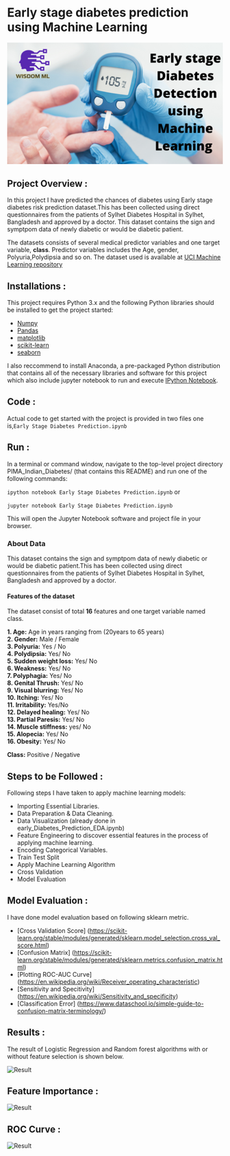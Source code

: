 # Early stage diabetes prediction using Machine Learning
![thumbnail](thumbnail.png)


## Project Overview :
In this project I have predicted the chances of diabetes using Early stage diabetes risk prediction dataset.This has been collected using direct questionnaires from the patients of Sylhet Diabetes Hospital in Sylhet, Bangladesh and approved by a doctor. This dataset contains the sign and symptpom data of newly diabetic or would be diabetic patient.

The datasets consists of several medical predictor variables and one target variable, **class**. Predictor variables includes the Age, gender, Polyuria,Polydipsia  and so on.
The dataset used is available at [UCI Machine Learning repository](https://archive.ics.uci.edu/ml/datasets/Early+stage+diabetes+risk+prediction+dataset.)

## Installations :
This project requires Python 3.x and the following Python libraries should be installed to get the project started:
- [Numpy](http://www.numpy.org/)
- [Pandas](http://pandas.pydata.org/)
- [matplotlib](https://matplotlib.org/)
- [scikit-learn](https://scikit-learn.org/stable/)
- [seaborn](https://seaborn.pydata.org/installing.html)

I also reccommend to install Anaconda, a pre-packaged Python distribution that contains all of the necessary libraries and software for this project which also include jupyter notebook to run and execute [IPython Notebook](http://ipython.org/notebook.html).

## Code :
Actual code to get started with the project is provided in two files one is,```Early Stage Diabetes Prediction.ipynb```

## Run :
In a terminal or command window, navigate to the top-level project directory PIMA_Indian_Diabetes/ (that contains this README) and run one of the following commands:

```ipython notebook Early Stage Diabetes Prediction.ipynb```
or

```jupyter notebook Early Stage Diabetes Prediction.ipynb```

This will open the Jupyter Notebook software and project file in your browser.

### About Data
This dataset contains the sign and symptpom data of newly diabetic or would be diabetic patient.This has been collected using direct questionnaires from the patients of Sylhet Diabetes Hospital in Sylhet, Bangladesh and approved by a doctor.

#### Features of the dataset
The dataset consist of total **16** features and one target variable named class.

**1. Age:** Age in years ranging from (20years to 65 years)<br>
**2. Gender:** Male / Female<br>
**3. Polyuria:** Yes / No<br>
**4. Polydipsia:** Yes/ No<br>
**5. Sudden weight loss:** Yes/ No <br>
**6. Weakness:** Yes/ No<br>
**7. Polyphagia:** Yes/ No<br>
**8. Genital Thrush:** Yes/ No<br>
**9. Visual blurring:** Yes/ No<br>
**10. Itching:** Yes/ No<br>
**11. Irritability:** Yes/No<br>
**12. Delayed healing:** Yes/ No<br>
**13. Partial Paresis:** Yes/ No<br>
**14. Muscle stiffness:** yes/ No<br>
**15. Alopecia:** Yes/ No<br>
**16. Obesity:** Yes/ No<br>

**Class:** Positive / Negative

## Steps to be Followed :
Following steps I have taken to apply machine learning models:

- Importing Essential Libraries.
- Data Preparation & Data Cleaning.
- Data Visualization (already done in early_Diabetes_Prediction_EDA.ipynb)
- Feature Engineering to discover essential features in the process of applying machine learning.
- Encoding Categorical Variables.
- Train Test Split
- Apply Machine Learning Algorithm
- Cross Validation
- Model Evaluation

## Model Evaluation :
I have done model evaluation based on following sklearn metric.
- [Cross Validation Score] (https://scikit-learn.org/stable/modules/generated/sklearn.model_selection.cross_val_score.html)
- [Confusion Matrix] (https://scikit-learn.org/stable/modules/generated/sklearn.metrics.confusion_matrix.html)
- [Plotting ROC-AUC Curve] (https://en.wikipedia.org/wiki/Receiver_operating_characteristic)
- [Sensitivity and Specitivity] (https://en.wikipedia.org/wiki/Sensitivity_and_specificity)
- [Classification Error] (https://www.dataschool.io/simple-guide-to-confusion-matrix-terminology/)

## Results :
The result of Logistic Regression and Random forest algorithms with or without feature selection is shown below.

![Result](result.PNG)

## Feature Importance :
![Result](feat_imp.PNG)

## ROC Curve :
![Result](roc.PNG)




